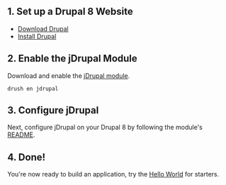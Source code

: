 ## 1. Set up a Drupal 8 Website

  - [Download Drupal](https://drupal.org/download)
  - [Install Drupal](http://drupal.org/documentation/install)

## 2. Enable the jDrupal Module

Download and enable the [jDrupal module](http://www.drupal.org/project/jdrupal).

`drush en jdrupal`

## 3. Configure jDrupal

Next, configure jDrupal on your Drupal 8 by following the module's [README](http://cgit.drupalcode.org/jdrupal/tree/README.md).

## 4. Done!

You're now ready to build an application, try the [Hello World](Hello_World) for starters.
